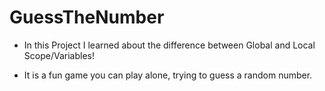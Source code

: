 # GuessTheNumber

- In this Project I learned about the difference between Global and Local Scope/Variables!

- It is a fun game you can play alone, trying to guess a random number.
